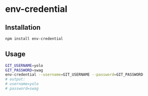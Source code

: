 # env-credential


## Installation

```bash
npm install env-credential
```


## Usage

```bash
GIT_USERNAME=yolo
GIT_PASSWORD=swag
env-credential --username=GIT_USERNAME --password=GIT_PASSWORD
# output:
# username=yolo
# password=swag
```

